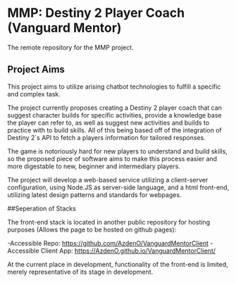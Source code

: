 # MMP: Destiny 2 Player Coach (Vanguard Mentor)

The remote repository for the MMP project.

## Project Aims

This project aims to utilize arising chatbot technologies to fulfill a specific and complex task.

The project currently proposes creating a Destiny 2 player coach that can suggest character builds for specific activities, provide a knowledge base the player can refer to, as well as suggest new activities and builds to practice with to build skills. All of this being based off of the integration of Destiny 2`s API to fetch a players information for tailored responses. 

The game is notoriously hard for new players to understand and build skills, so the proposed piece of software aims to make this process easier and more digestable to new, beginner and intermediary players. 

The project will develop a web-based service utilizing a client-server configuration, using Node.JS as server-side language, and a html front-end, utilizing latest design patterns and standards for webpages.

##Seperation of Stacks

The front-end stack is located in another public repository for hosting purposes (Allows the page to be hosted on github pages):

-Accessible Repo: https://github.com/AzdenO/VanguardMentorClient
-Accessible Client App: https://AzdenO.github.io/VanguardMentorClient/

At the current place in development, functionality of the front-end is limited, merely representative of its stage in development. 
